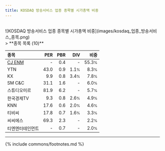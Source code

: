 ```yaml
---
title: KOSDAQ 방송서비스 업종 종목별 시가총액 비중
---
```

<br>
![KOSDAQ 방송서비스 업종 종목별 시가총액 비중](images/kosdaq_업종_방송서비스_종목.png)
<br>
> **종목 목록 (10)**<a id="list"></a>

| **종목** | **PER** | **PBR** | **DIV** | **비중** |
| :------- | ------: | ------: | ------: | -------: |
| [CJ ENM](/035760/) | - | 0.4 | - | 55.3<small>%</small> |
| YTN | 43.0 | 0.9 | 1.1<small>%</small> | 8.3<small>%</small> |
| KX | 9.9 | 0.8 | 3.4<small>%</small> | 7.8<small>%</small> |
| SM C&C | 31.1 | 1.6 | - | 6.0<small>%</small> |
| 스튜디오미르 | 81.9 | 6.2 | - | 5.7<small>%</small> |
| 한국경제TV | 9.3 | 0.8 | 2.6<small>%</small> | 4.9<small>%</small> |
| KNN | 17.6 | 0.6 | 2.0<small>%</small> | 4.6<small>%</small> |
| 티비씨 | 17.8 | 0.7 | 1.6<small>%</small> | 3.3<small>%</small> |
| 씨씨에스 | 69.3 | 2.3 | - | 2.2<small>%</small> |
| 티엔엔터테인먼트 | - | 0.7 | - | 2.0<small>%</small> |

---
{% include commons/footnotes.md %}